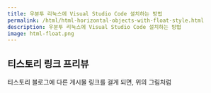 ```yaml
---
title: 우분투 리눅스에 Visual Studio Code 설치하는 방법
permalink: /html/html-horizontal-objects-with-float-style.html
description: 우분투 리눅스에 Visual Studio Code 설치하는 방법
image: html-float.png
---
```


티스토리 링크 프리뷰
---


티스토리 블로그에 다른 게시물 링크를 걸게 되면, 
위의 그림처럼 

